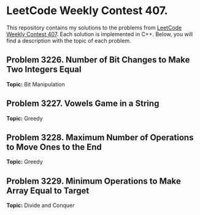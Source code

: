 # LeetCode Weekly Contest 407.

This repository contains my solutions to the problems from [LeetCode Weekly Contest 407](https://leetcode.com/contest/weekly-contest-407/). Each solution is implemented in C++. Below, you will find a description with the topic of each problem.

## Problem 3226. Number of Bit Changes to Make Two Integers Equal

**Topic:** Bit Manipulation

## Problem 3227. Vowels Game in a String

**Topic:** Greedy

## Problem 3228. Maximum Number of Operations to Move Ones to the End

**Topic:** Greedy

## Problem 3229. Minimum Operations to Make Array Equal to Target

**Topic:** Divide and Conquer


